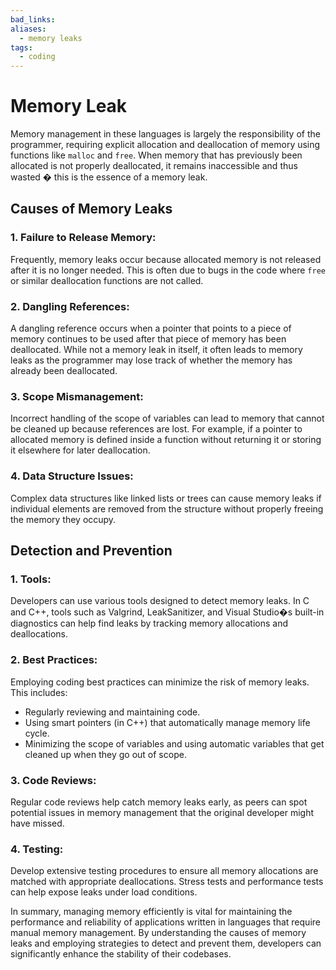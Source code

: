 ```yaml
---
bad_links:
aliases:
  - memory leaks
tags:
  - coding
---
```

# Memory Leak

Memory management in these languages is largely the responsibility of the programmer, requiring explicit allocation and deallocation of memory using functions like `malloc` and `free`. When memory that has previously been allocated is not properly deallocated, it remains inaccessible and thus wasted � this is the essence of a memory leak.

## Causes of Memory Leaks

### 1. Failure to Release Memory:
   Frequently, memory leaks occur because allocated memory is not released after it is no longer needed. This is often due to bugs in the code where `free` or similar deallocation functions are not called.

### 2. Dangling References:
   A dangling reference occurs when a pointer that points to a piece of memory continues to be used after that piece of memory has been deallocated. While not a memory leak in itself, it often leads to memory leaks as the programmer may lose track of whether the memory has already been deallocated.

### 3. Scope Mismanagement:
   Incorrect handling of the scope of variables can lead to memory that cannot be cleaned up because references are lost. For example, if a pointer to allocated memory is defined inside a function without returning it or storing it elsewhere for later deallocation.

### 4. Data Structure Issues:
   Complex data structures like linked lists or trees can cause memory leaks if individual elements are removed from the structure without properly freeing the memory they occupy.

## Detection and Prevention

### 1. Tools:
   Developers can use various tools designed to detect memory leaks. In C and C++, tools such as Valgrind, LeakSanitizer, and Visual Studio�s built-in diagnostics can help find leaks by tracking memory allocations and deallocations.

### 2. Best Practices:
   Employing coding best practices can minimize the risk of memory leaks. This includes:
   - Regularly reviewing and maintaining code.
   - Using smart pointers (in C++) that automatically manage memory life cycle.
   - Minimizing the scope of variables and using automatic variables that get cleaned up when they go out of scope.

### 3. Code Reviews:
   Regular code reviews help catch memory leaks early, as peers can spot potential issues in memory management that the original developer might have missed.

### 4. Testing:
   Develop extensive testing procedures to ensure all memory allocations are matched with appropriate deallocations. Stress tests and performance tests can help expose leaks under load conditions.

In summary, managing memory efficiently is vital for maintaining the performance and reliability of applications written in languages that require manual memory management. By understanding the causes of memory leaks and employing strategies to detect and prevent them, developers can significantly enhance the stability of their codebases.

